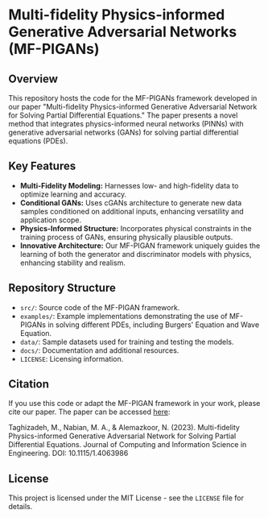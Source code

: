 # Multi-fidelity Physics-informed Generative Adversarial Networks (MF-PIGANs)

## Overview
This repository hosts the code for the MF-PIGANs framework developed in our paper "Multi-fidelity Physics-informed Generative Adversarial Network for Solving Partial Differential Equations." The paper presents a novel method that integrates physics-informed neural networks (PINNs) with generative adversarial networks (GANs) for solving partial differential equations (PDEs).

## Key Features
- **Multi-Fidelity Modeling:** Harnesses low- and high-fidelity data to optimize learning and accuracy\.
- **Conditional GANs:** Uses cGANs architecture to generate new data samples conditioned on additional inputs, enhancing versatility and application scope.
- **Physics-Informed Structure:** Incorporates physical constraints in the training process of GANs, ensuring physically plausible outputs.
- **Innovative Architecture:** Our MF-PIGAN framework uniquely guides the learning of both the generator and discriminator models with physics, enhancing stability and realism.

## Repository Structure
- `src/`: Source code of the MF-PIGAN framework.
- `examples/`: Example implementations demonstrating the use of MF-PIGANs in solving different PDEs, including Burgers' Equation and Wave Equation.
- `data/`: Sample datasets used for training and testing the models.
- `docs/`: Documentation and additional resources.
- `LICENSE`: Licensing information.


## Citation
If you use this code or adapt the MF-PIGAN framework in your work, please cite our paper. The paper can be accessed [here](https://www.researchgate.net/publication/375416132_Multi-fidelity_Physics-informed_Generative_Adversarial_Network_for_Solving_Partial_Differential_Equations):

Taghizadeh, M., Nabian, M. A., & Alemazkoor, N. (2023). Multi-fidelity Physics-informed Generative Adversarial Network for Solving Partial Differential Equations. Journal of Computing and Information Science in Engineering. DOI: 10.1115/1.4063986

## License
This project is licensed under the MIT License - see the `LICENSE` file for details.
